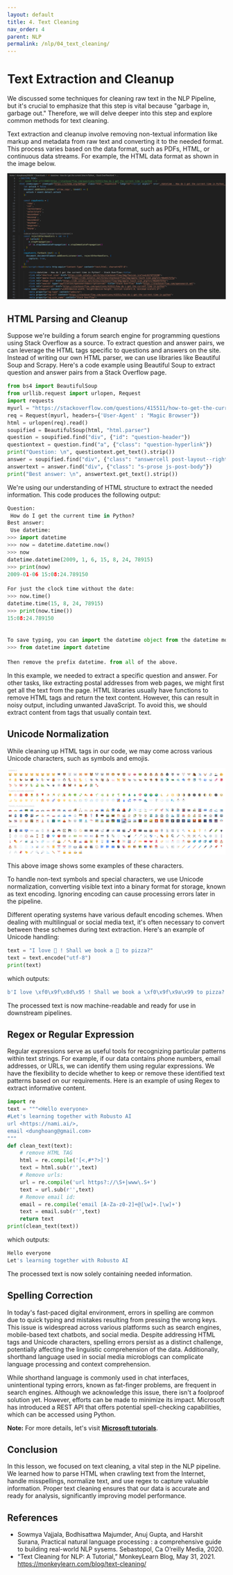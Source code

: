 ```yaml
---
layout: default
title: 4. Text Cleaning
nav_order: 4
parent: NLP
permalink: /nlp/04_text_cleaning/
---
```


# Text Extraction and Cleanup
We discussed some techniques for cleaning raw text in the NLP Pipeline, but it's crucial to emphasize that this step is vital because "garbage in, garbage out." Therefore, we will delve deeper into this step and explore common methods for text cleaning.

Text extraction and cleanup involve removing non-textual information like markup and metadata from raw text and converting it to the needed format. This process varies based on the data format, such as PDFs, HTML, or continuous data streams. For example, the HTML data format as shown in the image below.

![](images/html.png)

## HTML Parsing and Cleanup
Suppose we're building a forum search engine for programming questions using Stack Overflow as a source. To extract question and answer pairs, we can leverage the HTML tags specific to questions and answers on the site. Instead of writing our own HTML parser, we can use libraries like Beautiful Soup and Scrapy. Here's a code example using Beautiful Soup to extract question and answer pairs from a Stack Overflow page.

```python
from bs4 import BeautifulSoup
from urllib.request import urlopen, Request
import requests
myurl = "https://stackoverflow.com/questions/415511/how-to-get-the-current-time-in-python"
req = Request(myurl, headers={'User-Agent' : "Magic Browser"}) 
html = urlopen(req).read()
soupified = BeautifulSoup(html, "html.parser")
question = soupified.find("div", {"id": "question-header"})
questiontext = question.find("a", {"class": "question-hyperlink"})
print("Question: \n", questiontext.get_text().strip())
answer = soupified.find("div", {"class": "answercell post-layout--right"})
answertext = answer.find("div", {"class": "s-prose js-post-body"})
print("Best answer: \n", answertext.get_text().strip())
```

We're using our understanding of HTML structure to extract the needed information. This code produces the following output:

```python
Question: 
 How do I get the current time in Python?
Best answer: 
 Use datetime:
>>> import datetime
>>> now = datetime.datetime.now()
>>> now
datetime.datetime(2009, 1, 6, 15, 8, 24, 78915)
>>> print(now)
2009-01-06 15:08:24.789150

For just the clock time without the date:
>>> now.time()
datetime.time(15, 8, 24, 78915)
>>> print(now.time())
15:08:24.789150


To save typing, you can import the datetime object from the datetime module:
>>> from datetime import datetime

Then remove the prefix datetime. from all of the above.
```

In this example, we needed to extract a specific question and answer. For other tasks, like extracting postal addresses from web pages, we might first get all the text from the page. HTML libraries usually have functions to remove HTML tags and return the text content. However, this can result in noisy output, including unwanted JavaScript. To avoid this, we should extract content from tags that usually contain text.

## Unicode Normalization
While cleaning up HTML tags in our code, we may come across various Unicode characters, such as symbols and emojis. 

![](images/Icon.png)

This above image shows some examples of these characters.

To handle non-text symbols and special characters, we use Unicode normalization, converting visible text into a binary format for storage, known as text encoding. Ignoring encoding can cause processing errors later in the pipeline.

Different operating systems have various default encoding schemes. When dealing with multilingual or social media text, it's often necessary to convert between these schemes during text extraction. Here's an example of Unicode handling:

```python
text = "I love 🍕 ! Shall we book a 🚙 to pizza?"
text = text.encode("utf-8")
print(text)
```

which outputs:

```python
b'I love \xf0\x9f\x8d\x95 ! Shall we book a \xf0\x9f\x9a\x99 to pizza?'
```

The processed text is now machine-readable and ready for use in downstream pipelines.

## Regex or Regular Expression
Regular expressions serve as useful tools for recognizing particular patterns within text strings. For example, if our data contains phone numbers, email addresses, or URLs, we can identify them using regular expressions. We have the flexibility to decide whether to keep or remove these identified text patterns based on our requirements. Here is an example of using Regex to extract informative content.

```python
import re 
text = """<Hello everyone>  
#Let's learning together with Robusto AI
url <https://nami.ai/>,  
email <dunghoang@gmail.com> 
"""
def clean_text(text): 
    # remove HTML TAG 
    html = re.compile('[<,#*?>]') 
    text = html.sub(r'',text) 
    # Remove urls: 
    url = re.compile('url https?://\S+|www\.S+') 
    text = url.sub(r'',text) 
    # Remove email id: 
    email = re.compile('email [A-Za-z0-2]+@[\w]+.[\w]+') 
    text = email.sub(r'',text) 
    return text 
print(clean_text(text))
```

which outputs:

```python
Hello everyone  
Let's learning together with Robusto AI
```

The processed text is now solely containing needed information.

## Spelling Correction
In today's fast-paced digital environment, errors in spelling are common due to quick typing and mistakes resulting from pressing the wrong keys. This issue is widespread across various platforms such as search engines, mobile-based text chatbots, and social media. Despite addressing HTML tags and Unicode characters, spelling errors persist as a distinct challenge, potentially affecting the linguistic comprehension of the data. Additionally, shorthand language used in social media microblogs can complicate language processing and context comprehension.

While shorthand language is commonly used in chat interfaces, unintentional typing errors, known as fat-finger problems, are frequent in search engines. Although we acknowledge this issue, there isn't a foolproof solution yet. However, efforts can be made to minimize its impact. Microsoft has introduced a REST API that offers potential spell-checking capabilities, which can be accessed using Python.

**Note:** For more details, let's visit [**Microsoft tutorials**](https://learn.microsoft.com/en-us/previous-versions/azure/cognitive-services/Bing-Spell-Check/quickstarts/python).

## Conclusion

In this lesson, we focused on text cleaning, a vital step in the NLP pipeline. We learned how to parse HTML when crawling text from the Internet, handle misspellings, normalize text, and use regex to capture valuable information. Proper text cleaning ensures that our data is accurate and ready for analysis, significantly improving model performance.


## References

+ Sowmya Vajjala, Bodhisattwa Majumder, Anuj Gupta, and Harshit Surana, Practical natural language processing : a comprehensive guide to building real-world NLP sysems. Sebastopol, Ca O’reilly Media, 2020.
+ “Text Cleaning for NLP: A Tutorial,” MonkeyLearn Blog, May 31, 2021. https://monkeylearn.com/blog/text-cleaning/





